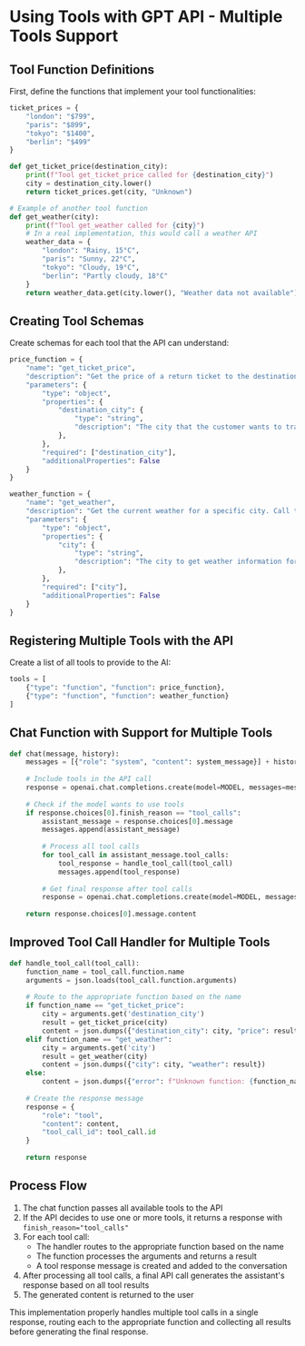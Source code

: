 # Using Tools with GPT API - Multiple Tools Support

## Tool Function Definitions

First, define the functions that implement your tool functionalities:

```python
ticket_prices = {
    "london": "$799",
    "paris": "$899", 
    "tokyo": "$1400", 
    "berlin": "$499"
}

def get_ticket_price(destination_city):
    print(f"Tool get_ticket_price called for {destination_city}")
    city = destination_city.lower()
    return ticket_prices.get(city, "Unknown")

# Example of another tool function
def get_weather(city):
    print(f"Tool get_weather called for {city}")
    # In a real implementation, this would call a weather API
    weather_data = {
        "london": "Rainy, 15°C",
        "paris": "Sunny, 22°C",
        "tokyo": "Cloudy, 19°C",
        "berlin": "Partly cloudy, 18°C"
    }
    return weather_data.get(city.lower(), "Weather data not available")
```

## Creating Tool Schemas

Create schemas for each tool that the API can understand:

```python
price_function = {
    "name": "get_ticket_price",
    "description": "Get the price of a return ticket to the destination city. Call this whenever you need to know the ticket price, for example when a customer asks 'How much is a ticket to this city?'",
    "parameters": {
        "type": "object",
        "properties": {
            "destination_city": {
                "type": "string",
                "description": "The city that the customer wants to travel to.",
            },
        },
        "required": ["destination_city"],
        "additionalProperties": False
    }
}

weather_function = {
    "name": "get_weather",
    "description": "Get the current weather for a specific city. Call this when a customer asks about weather conditions.",
    "parameters": {
        "type": "object",
        "properties": {
            "city": {
                "type": "string",
                "description": "The city to get weather information for.",
            },
        },
        "required": ["city"],
        "additionalProperties": False
    }
}
```

## Registering Multiple Tools with the API

Create a list of all tools to provide to the AI:

```python
tools = [
    {"type": "function", "function": price_function},
    {"type": "function", "function": weather_function}
]
```

## Chat Function with Support for Multiple Tools

```python
def chat(message, history):
    messages = [{"role": "system", "content": system_message}] + history + [{"role": "user", "content": message}]
    
    # Include tools in the API call
    response = openai.chat.completions.create(model=MODEL, messages=messages, tools=tools)
    
    # Check if the model wants to use tools
    if response.choices[0].finish_reason == "tool_calls":
        assistant_message = response.choices[0].message
        messages.append(assistant_message)
        
        # Process all tool calls
        for tool_call in assistant_message.tool_calls:
            tool_response = handle_tool_call(tool_call)
            messages.append(tool_response)
        
        # Get final response after tool calls
        response = openai.chat.completions.create(model=MODEL, messages=messages)
    
    return response.choices[0].message.content
```

## Improved Tool Call Handler for Multiple Tools

```python
def handle_tool_call(tool_call):
    function_name = tool_call.function.name
    arguments = json.loads(tool_call.function.arguments)
    
    # Route to the appropriate function based on the name
    if function_name == "get_ticket_price":
        city = arguments.get('destination_city')
        result = get_ticket_price(city)
        content = json.dumps({"destination_city": city, "price": result})
    elif function_name == "get_weather":
        city = arguments.get('city')
        result = get_weather(city)
        content = json.dumps({"city": city, "weather": result})
    else:
        content = json.dumps({"error": f"Unknown function: {function_name}"})
    
    # Create the response message
    response = {
        "role": "tool",
        "content": content,
        "tool_call_id": tool_call.id
    }
    
    return response
```

## Process Flow

1. The chat function passes all available tools to the API
2. If the API decides to use one or more tools, it returns a response with `finish_reason="tool_calls"`
3. For each tool call:
    - The handler routes to the appropriate function based on the name
    - The function processes the arguments and returns a result
    - A tool response message is created and added to the conversation
4. After processing all tool calls, a final API call generates the assistant's response based on all tool results
5. The generated content is returned to the user

This implementation properly handles multiple tool calls in a single response, routing each to the appropriate function and collecting all results before generating the final response.